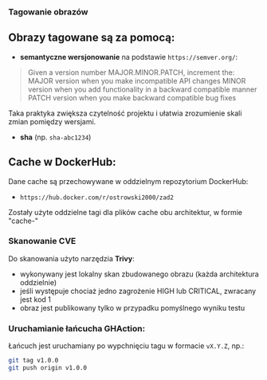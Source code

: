 ### Tagowanie obrazów

## Obrazy tagowane są za pomocą:

- **semantyczne wersjonowanie** na podstawie `https://semver.org/`:

>Given a version number MAJOR.MINOR.PATCH, increment the:
MAJOR version when you make incompatible API changes
MINOR version when you add functionality in a backward compatible manner
PATCH version when you make backward compatible bug fixes

Taka praktyka zwiększa czytelność projektu i ułatwia zrozumienie skali zmian pomiędzy wersjami.

- **sha** (np. `sha-abc1234`)

## Cache w DockerHub:

Dane cache są przechowywane w oddzielnym repozytorium DockerHub:
- `https://hub.docker.com/r/ostrowski2000/zad2`

Zostały użyte oddzielne tagi dla plików cache obu architektur, w formie "cache-<architektura>"

### Skanowanie CVE

Do skanowania użyto narzędzia **Trivy**:
- wykonywany jest lokalny skan zbudowanego obrazu (każda architektura oddzielnie)
- jeśli występuje chociaż jedno zagrożenie HIGH lub CRITICAL, zwracany jest kod 1
- obraz jest publikowany tylko w przypadku pomyślnego wyniku testu

### Uruchamianie łańcucha GHAction:

Łańcuch jest uruchamiany po wypchnięciu tagu w formacie `vX.Y.Z`, np.:
```bash
git tag v1.0.0
git push origin v1.0.0
```